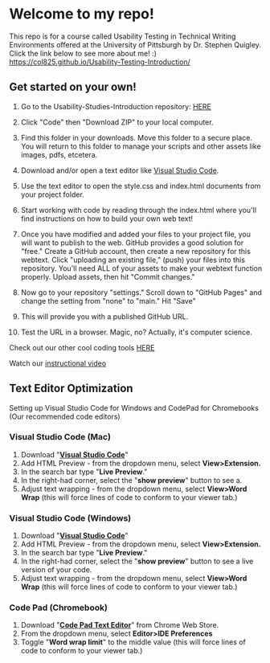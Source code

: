 # Welcome to my repo!

This repo is for a course called Usability Testing in Technical Writing Environments offered at the University of Pittsburgh by Dr. Stephen Quigley.
Click the link below to see more about me! :)
https://col825.github.io/Usability-Testing-Introduction/


## Get started on your own!

1. Go to the Usability-Studies-Introduction repository: [HERE](https://github.com/sjquigley/Usability-Testing-Introduction)

2. Click "Code" then "Download ZIP" to your local computer.

3. Find this folder in your downloads. Move this folder to a secure place. You will return to this folder to manage your scripts and other assets like images, pdfs, etcetera.

4. Download and/or open a text editor like [Visual Studio Code](https://code.visualstudio.com/download).

5. Use the text editor to open the style.css and index.html documents from your project folder.  

6. Start working with code by reading through the index.html where you'll find instructions on how to build your own web text!

7. Once you have modified and added your files to your project file, you will want to publish to the web. GitHub provides a good solution for "free." Create a GitHub account, then create a new repository for this webtext. Click  "uploading an existing file," (push) your files into this repository. You'll need ALL of your assets to make your webtext function properly. Upload assets, then hit "Commit changes."

8. Now go to your repository "settings." Scroll down to "GitHub Pages" and change the setting from "none" to "main." Hit "Save"

9. This will provide you with a published GitHub URL.

10. Test the URL in a browser. Magic, no? Actually, it's computer science.  



Check out our other cool coding tools [HERE](https://pitt-fuego.github.io/Pitt-Fuego-Coding-Tools/)


Watch our [instructional video](https://youtu.be/cJiYas7B9Us)


## Text Editor Optimization

Setting up Visual Studio Code for Windows and CodePad for Chromebooks (Our recommended code editors)

### Visual Studio Code (Mac)

1. Download "**[Visual Studio Code](https://code.visualstudio.com/download)**"
1. Add HTML Preview - from the dropdown menu, select **View>Extension.**
1. In the search bar type "**Live Preview**."
1. In the right-had corner, select the "**show preview**" button to see a.
1. Adjust text wrapping - from the dropdown menu, select **View>Word Wrap** (this will force lines of code to conform to your viewer tab.)

### Visual Studio Code (Windows)

1. Download "**[Visual Studio Code](https://code.visualstudio.com/download)**"
1. Add HTML Preview - from the dropdown menu, select **View>Extension.**
1. In the search bar type "**Live Preview**."
1. In the right-had corner, select the "**show preview**" button to see a live version of your code.
1. Adjust text wrapping - from the dropdown menu, select **View>Word Wrap** (this will force lines of code to conform to your viewer tab.)

### Code Pad (Chromebook)

1. Download "**[Code Pad Text Editor](https://chrome.google.com/webstore/detail/code-pad-text-editor/adaepfiocmagdimjecpifghcgfjlfmkh?hl=en-GB)**" from Chrome Web Store.
1. From the dropdown menu, select **Editor>IDE Preferences**
1. Toggle "**Word wrap limit**" to the middle value (this will force lines of code to conform to your viewer tab.)<p>&nbsp;</p>
